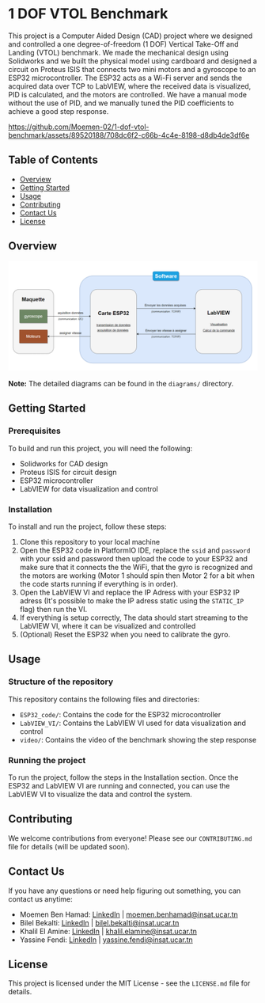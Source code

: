 # 1 DOF VTOL Benchmark

This project is a Computer Aided Design (CAD) project where we designed and controlled a one degree-of-freedom (1 DOF) Vertical Take-Off and Landing (VTOL) benchmark. We made the mechanical design using Solidworks and we built the physical model using cardboard and designed a circuit on Proteus ISIS that connects two mini motors and a gyroscope to an ESP32 microcontroller. The ESP32 acts as a Wi-Fi server and sends the acquired data over TCP to LabVIEW, where the received data is visualized, PID is calculated, and the motors are controlled. We have a manual mode without the use of PID, and we manually tuned the PID coefficients to achieve a good step response.

https://github.com/Moemen-02/1-dof-vtol-benchmark/assets/89520188/708dc6f2-c66b-4c4e-8198-d8db4de3df6e

## Table of Contents

- [Overview](#Overview)
- [Getting Started](#getting-started)
- [Usage](#usage)
- [Contributing](#contributing)
- [Contact Us](#contact-us)
- [License](#license)

## Overview

![Communication diagram](diagrams/comm_diagram.png)

**Note:** The detailed diagrams can be found in the `diagrams/` directory.

## Getting Started

### Prerequisites

To build and run this project, you will need the following:

- Solidworks for CAD design
- Proteus ISIS for circuit design
- ESP32 microcontroller
- LabVIEW for data visualization and control

### Installation

To install and run the project, follow these steps:

1. Clone this repository to your local machine
2. Open the ESP32 code in PlatformIO IDE, replace the `ssid` and `password` with your ssid and password then upload the code to your ESP32 and make sure that it connects the the WiFi, that the gyro is recognized and the motors are working (Motor 1 should spin then Motor 2 for a bit when the code starts running if everything is in order).
3. Open the LabVIEW VI and replace the IP Adress with your ESP32 IP adress (It's possible to make the IP adress static using the `STATIC_IP` flag) then run the VI.
4. If everything is setup correctly, The data should start streaming to the LabVIEW VI, where it can be visualized and controlled
5. (Optional) Reset the ESP32 when you need to calibrate the gyro.

## Usage

### Structure of the repository

This repository contains the following files and directories:

- `ESP32_code/`: Contains the code for the ESP32 microcontroller
- `LabVIEW_VI/`: Contains the LabVIEW VI used for data visualization and control
- `video/`: Contains the video of the benchmark showing the step response

### Running the project

To run the project, follow the steps in the Installation section. Once the ESP32 and LabVIEW VI are running and connected, you can use the LabVIEW VI to visualize the data and control the system.

## Contributing

We welcome contributions from everyone! Please see our `CONTRIBUTING.md` file for details (will be updated soon).

## Contact Us

If you have any questions or need help figuring out something, you can contact us anytime:

- Moemen Ben Hamad: [LinkedIn](https://www.linkedin.com/in/moemen-benhamad/) | moemen.benhamad@insat.ucar.tn
- Bilel Bekalti: [LinkedIn](https://www.linkedin.com/in/bilel-bekalti-742459169/) | bilel.bekalti@insat.ucar.tn
- Khalil El Amine: [LinkedIn](https://www.linkedin.com/in/khalil-el-amine/) | khalil.elamine@insat.ucar.tn
- Yassine Fendi: [LinkedIn](https://www.linkedin.com/in/yassine-fendi-25141a241/) | yassine.fendi@insat.ucar.tn

## License

This project is licensed under the MIT License - see the `LICENSE.md` file for details.
